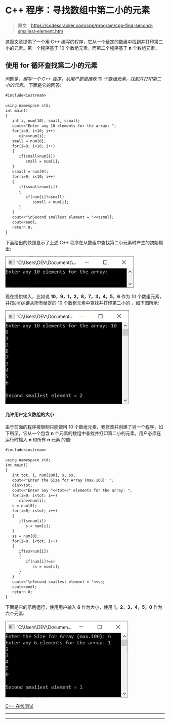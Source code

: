 # C++ 程序：寻找数组中第二小的元素

> 原文：<https://codescracker.com/cpp/program/cpp-find-second-smallest-element.htm>

这篇文章提供了一个用 C++ 编写的程序，它从一个给定的数组中找到并打印第二小的元素。第一个程序基于 10 个数组元素。而第二个程序基于 **n** 个数组元素。

## 使用 for 循环查找第二小的元素

问题是，*编写一个 C++ 程序，从用户那里接收 10 个数组元素，找到并打印第二小的元素。* 下面是它的回答:

```
#include<iostream>

using namespace std;
int main()
{
   int i, num[10], small, ssmall;
   cout<<"Enter any 10 elements for the array: ";
   for(i=0; i<10; i++)
      cin>>num[i];
   small = num[0];
   for(i=0; i<10; i++)
   {
      if(small>num[i])
         small = num[i];
   }
   ssmall = num[0];
   for(i=0; i<10; i++)
   {
      if(ssmall>num[i])
      {
         if(num[i]!=small)
            ssmall = num[i];
      }
   }
   cout<<"\nSecond smallest element = "<<ssmall;
   cout<<endl;
   return 0;
}
```

下面给出的快照显示了上述 C++ 程序在从数组中查找第二小元素时产生的初始输出:

![c++ find second smallest element](img/3bcf1d7045226d775d65b61e93f98508.png)

现在提供输入，比如说 **10，9，1，2，8，7，3，4，5，6** 作为 10 个数组元素，并按`ENTER`键从所有给定的 10 个数组元素中查找并打印第二小的 ，如下图所示:

![find second smallest element c++ program](img/d9d98832706ba93e77737469b6c38627.png)

#### 允许用户定义数组的大小

由于前面的程序被限制只能使用 10 个数组元素，我修改并创建了另一个程序，如下所示，它从一个包含 **n** 个元素的数组中查找并打印第二小的元素。用户必须在运行时输入 **n** 和所有 **n** 元素 的值:

```
#include<iostream>

using namespace std;
int main()
{
   int tot, i, num[100], s, ss;
   cout<<"Enter the Size for Array (max.100): ";
   cin>>tot;
   cout<<"Enter any "<<tot<<" elements for the array: ";
   for(i=0; i<tot; i++)
      cin>>num[i];
   s = num[0];
   for(i=0; i<tot; i++)
   {
      if(s>num[i])
         s = num[i];
   }
   ss = num[0];
   for(i=0; i<tot; i++)
   {
      if(ss>num[i])
      {
         if(num[i]!=s)
            ss = num[i];
      }
   }
   cout<<"\nSecond smallest element = "<<ss;
   cout<<endl;
   return 0;
}
```

下面是它的示例运行，使用用户输入 **6** 作为大小，使用 **1，2，3，4，5，0** 作为六个元素:

![print second smallest element from array c++](img/92c84a001bcca438392f9586e453d3ad.png)

[C++ 在线测试](/exam/showtest.php?subid=3)

* * *

* * *